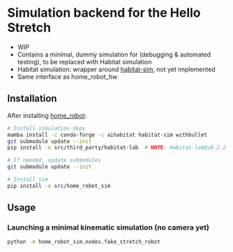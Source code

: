 # Simulation backend for the Hello Stretch

- WIP
- Contains a minimal, dummy simulation for (debugging & automated testing), to be replaced with Habitat simulation
- Habitat simulation: wrapper around [habitat-sim](https://github.com/facebookresearch/habitat-sim), not yet implemented
- Same interface as home_robot_hw

## Installation

After installing [home_robot](../home_robot):

```sh
# Install simulation deps
mamba install -c conda-forge -c aihabitat habitat-sim withbullet
git submodule update --init
pip install -e src/third_party/habitat-lab  # NOTE: Habitat-lab@v0.2.2 only works in editable mode

# If needed, update submodules
git submodule update --init

# Install sim
pip install -e src/home_robot_sim
```

## Usage

### Launching a minimal kinematic simulation (no camera yet)

```sh
python -m home_robot_sim.nodes.fake_stretch_robot
```